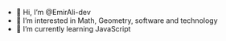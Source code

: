- 👋 Hi, I’m @EmirAli-dev
- 👀 I’m interested in Math, Geometry, software and technology
- 🌱 I’m currently learning JavaScript
